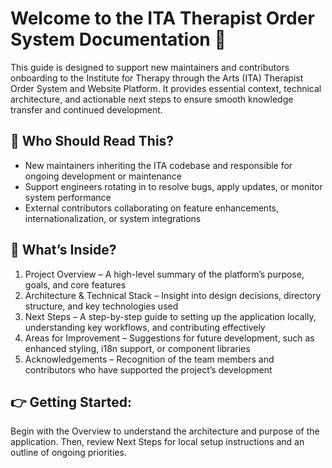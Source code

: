 ---
---

# Welcome to the ITA Therapist Order System Documentation 👋

This guide is designed to support new maintainers and contributors onboarding to the Institute for Therapy through the Arts (ITA) Therapist Order System and Website Platform. It provides essential context, technical architecture, and actionable next steps to ensure smooth knowledge transfer and continued development.

## 👥 Who Should Read This?
* New maintainers inheriting the ITA codebase and responsible for ongoing development or maintenance
* Support engineers rotating in to resolve bugs, apply updates, or monitor system performance
* External contributors collaborating on feature enhancements, internationalization, or system integrations

## 📘 What’s Inside?
1. Project Overview – A high-level summary of the platform’s purpose, goals, and core features
2. Architecture & Technical Stack – Insight into design decisions, directory structure, and key technologies used
3. Next Steps – A step-by-step guide to setting up the application locally, understanding key workflows, and contributing effectively
4. Areas for Improvement – Suggestions for future development, such as enhanced styling, i18n support, or component libraries
5. Acknowledgements – Recognition of the team members and contributors who have supported the project’s development

## 👉 Getting Started:
Begin with the  Overview to understand the architecture and purpose of the application. Then, review Next Steps for local setup instructions and an outline of ongoing priorities.
